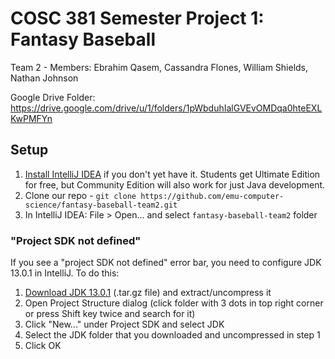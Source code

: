 # COSC 381 Semester Project 1: Fantasy Baseball

Team 2 - Members: Ebrahim Qasem, Cassandra Flones, William Shields, Nathan Johnson

Google Drive Folder: https://drive.google.com/drive/u/1/folders/1pWbduhIalGVEvOMDqa0hteEXLKwPMFYn

## Setup
1. [Install IntelliJ IDEA](https://www.jetbrains.com/idea/) if you don't yet have it. Students get Ultimate Edition for free, but Community Edition will also work for just Java development.
2. Clone our repo - `git clone https://github.com/emu-computer-science/fantasy-baseball-team2.git`
3. In IntelliJ IDEA: File > Open... and select `fantasy-baseball-team2` folder

### "Project SDK not defined"
If you see a "project SDK not defined" error bar, you need to configure JDK 13.0.1 in IntelliJ. To do this:

1. [Download JDK 13.0.1](https://www.oracle.com/technetwork/java/javase/downloads/jdk13-downloads-5672538.html) (.tar.gz file) and extract/uncompress it
2. Open Project Structure dialog (click folder with 3 dots in top right corner or press Shift key twice and search for it)
3. Click "New..." under Project SDK and select JDK
4. Select the JDK folder that you downloaded and uncompressed in step 1
5. Click OK
